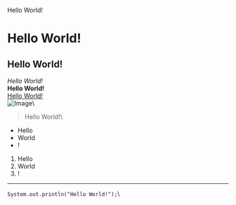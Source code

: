 Hello World!
# Hello World!
## Hello World!
*Hello World!*\
**Hello World!**\
[Hello World!](https://en.wikipedia.org/wiki/%22Hello,_World!%22_program)\
![Image](https://hosting.photobucket.com/images/cc133/sonicricky/IMG_0330.PNG)\
> Hello World!\
* Hello
* World
* !
1. Hello
2. World
3. !
---
`System.out.println("Hello World!");`\
